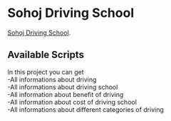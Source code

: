 # Sohoj Driving School

 [Sohoj Driving School](https://sohoj-driving.netlify.app/).

## Available Scripts

In this project you can get 
<br>
-All informations about driving
<br>
-All informations about driving school
<br>
-All information about benefit of driving 
<br>
-All information about cost of driving school
<br>
-All informations about different categories of driving

